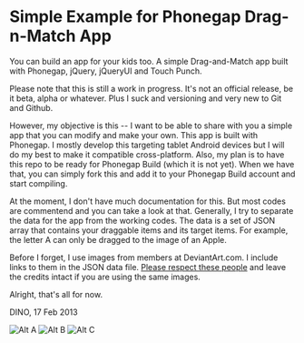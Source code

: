 Simple Example for Phonegap Drag-n-Match App
============================================

You can build an app for your kids too. A simple Drag-and-Match app built with Phonegap, jQuery, jQueryUI and Touch Punch.

Please note that this is still a work in progress. It's not an official release, be it beta, alpha or whatever. Plus I suck and versioning and very new to Git and Github.

However, my objective is this -- I want to be able to share with you a simple app that you can modify and make your own. This app is built with Phonegap. I mostly develop this targeting tablet Android devices but I will do my best to make it compatible cross-platform. Also, my plan is to have this repo to be ready for Phonegap Build (which it is not yet). When we have that, you can simply fork this and add it to your Phonegap Build account and start compiling.

At the moment, I don't have much documentation for this. But most codes are commentend and you can take a look at that. Generally, I try to separate the data for the app from the working codes. The data is a set of JSON array that contains your draggable items and its target items. For example, the letter A can only be dragged to the image of an Apple.

Before I forget, I use images from members at DeviantArt.com. I include links to them in the JSON data file. [Please respect these people](https://github.com/kidino/phonegap-drag-match/wiki/ABC-Images-Credit) and leave the credits intact if you are using the same images.

Alright, that's all for now.

DINO, 17 Feb 2013

![Alt A](https://raw.github.com/kidino/phonegap-drag-match/master/img/item_a.png) ![Alt B](https://raw.github.com/kidino/phonegap-drag-match/master/img/item_b.png) ![Alt C](https://raw.github.com/kidino/phonegap-drag-match/master/img/item_c.png)
